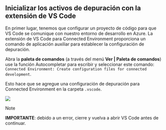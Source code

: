 ## <a name="initialize-debug-assets-with-the-vs-code-extension"></a>Inicializar los activos de depuración con la extensión de VS Code
En primer lugar, tenemos que configurar un proyecto de código para que VS Code se comunique con nuestro entorno de desarrollo en Azure. La extensión de VS Code para Connected Environment proporciona un comando de aplicación auxiliar para establecer la configuración de depuración. 

Abra la **paleta de comandos** (a través del menú **Ver | Paleta de comandos**) use la función Autocompletar para escribir y seleccionar este comando: `Connected Environment: Create configuration files for connected development`. 

Esto hace que se agregue una configuración de depuración para Connected Environment en la carpeta `.vscode`.

![](../media/vsce-command-palette.png)

> [!Note]
> **IMPORTANTE**: debido a un error, cierre y vuelva a abrir VS Code antes de continuar.